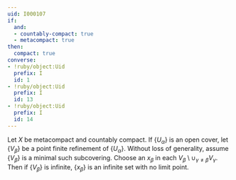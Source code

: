```yaml
---
uid: I000107
if:
  and:
  - countably-compact: true
  - metacompact: true
then:
  compact: true
converse:
- !ruby/object:Uid
  prefix: I
  id: 1
- !ruby/object:Uid
  prefix: I
  id: 13
- !ruby/object:Uid
  prefix: I
  id: 14
---
```

Let $X$ be metacompact and countably compact. If $\{U_\alpha\}$ is an open cover, let $\{V_\beta\}$ be a point finite refinement of $\{U_\alpha\}$. Without loss of generality, assume $\{V_\beta\}$ is a minimal such subcovering. Choose an $x_\beta$ in each $V_\beta \setminus \cup_{\gamma \neq \beta} V_\gamma$. Then if $\{V_\beta\}$ is infinite, $\{x_\beta\}$ is an infinite set with no limit point.

